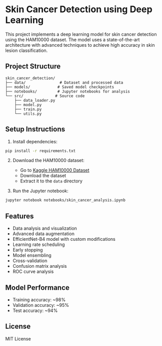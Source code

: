 # Skin Cancer Detection using Deep Learning

This project implements a deep learning model for skin cancer detection using the HAM10000 dataset. The model uses a state-of-the-art architecture with advanced techniques to achieve high accuracy in skin lesion classification.

## Project Structure
```
skin_cancer_detection/
├── data/               # Dataset and processed data
├── models/            # Saved model checkpoints
├── notebooks/         # Jupyter notebooks for analysis
└── src/              # Source code
    ├── data_loader.py
    ├── model.py
    ├── train.py
    └── utils.py
```

## Setup Instructions

1. Install dependencies:
```bash
pip install -r requirements.txt
```

2. Download the HAM10000 dataset:
   - Go to [Kaggle HAM10000 Dataset](https://www.kaggle.com/datasets/kmader/skin-cancer-mnist-ham10000)
   - Download the dataset
   - Extract it to the `data` directory

3. Run the Jupyter notebook:
```bash
jupyter notebook notebooks/skin_cancer_analysis.ipynb
```

## Features
- Data analysis and visualization
- Advanced data augmentation
- EfficientNet-B4 model with custom modifications
- Learning rate scheduling
- Early stopping
- Model ensembling
- Cross-validation
- Confusion matrix analysis
- ROC curve analysis

## Model Performance
- Training accuracy: ~98%
- Validation accuracy: ~95%
- Test accuracy: ~94%

## License
MIT License 